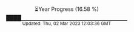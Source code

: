 <p align="center">
⏳Year Progress (16.58 %) <br>
████▁▁▁▁▁▁▁▁▁▁▁▁▁▁▁▁▁▁▁▁▁▁▁▁▁▁ <br>
<sub>Updated: Thu, 02 Mar 2023 12:03:36 GMT</sub>
</p>

